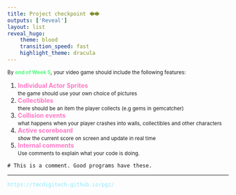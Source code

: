 ```yaml
---
title: Project checkpoint 🡄🡆
outputs: ['Reveal']
layout: list
reveal_hugo:
    theme: blood
    transition_speed: fast
    highlight_theme: dracula
---
```

<small>By <span style="color: #50fa7b;">**end of Week 5**</span>, your video game should include the following features:</small>

1. <span style="color: #ff79c6;">**Individual Actor Sprites**</span><br/><small>the game should use your own choice of pictures</small>
2. <span style="color: #ff79c6;">**Collectibles**</span><br/><small>there should be an item the player collects (e.g gems in gemcatcher)</small>
3. <span style="color: #ff79c6;">**Collision events**</span><br/><small>what happens when your player crashes into walls, collectibles and other characters</small>
4. <span style="color: #ff79c6;">**Active scoreboard**</span><br/><small>show the current score on screen and update in real time</small>
5. <span style="color: #ff79c6;">**Internal comments**</span><br/><small>Use comments to explain what your code is doing.</small>
```
# This is a comment. Good programs have these.
```

---

<span style="color: #8be9fd;">`https://tmcdigitech.github.io/pgz/`</span>
